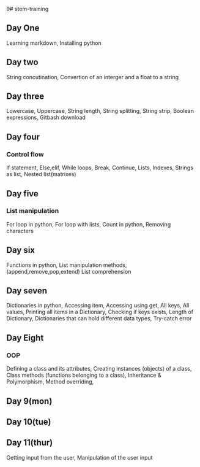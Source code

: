 9# stem-training
## Day One
Learning markdown,
Installing python
## Day two 
String concutination,
Convertion of an interger and a float to a string
## Day three
Lowercase,
Uppercase,
String length,
String splitting,
String strip,
Boolean expressions,
Gitbash download

## Day four
### Control flow
If statement,
Else,elif,
While loops,
Break,
Continue,
Lists,
Indexes,
Strings as list,
Nested list(matrixes)

## Day five
### List manipulation
For loop in python,
For loop with lists,
Count in python,
Removing characters

## Day six
Functions in python,
List manipulation methods,(append,remove,pop,extend)
List comprehension 

## Day seven
Dictionaries in python,
Accessing item,
Accessing using get,
All keys,
All values,
Printing all items in a Dictionary,
Checking if keys exists,
Length of Dictionary,
Dictionaries that can hold different data types,
Try-catch error


## Day Eight
### OOP
Defining a class and its attributes,
Creating instances (objects) of a class,
Class methods (functions belonging to a class),
Inheritance & Polymorphism,
Method overriding,

## Day 9(mon)
## Day 10(tue)
## Day 11(thur)
Getting input from the user,
Manipulation of the user input 




